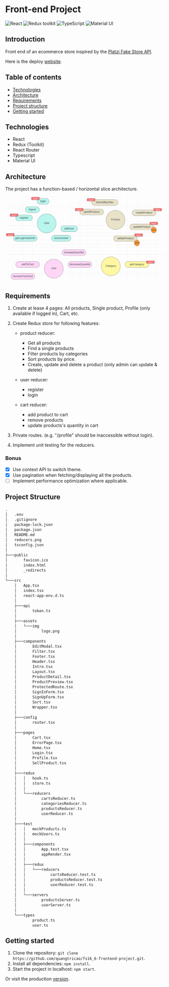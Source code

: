 # Front-end Project

![React](https://img.shields.io/badge/React-v.18-blue)
![Redux toolkit](https://img.shields.io/badge/RTK-v.1-purple)
![TypeScript](https://img.shields.io/badge/TypeScript-v.4-green)
![Material UI](https://img.shields.io/badge/Material_UI-v.5-2196f3)

## Introduction

Front end of an ecommerce store inspired by the [Platzi Fake Store API](https://fakeapi.platzi.com/).

Here is the deploy [website](https://quangtricao-fs16-frontend-project.netlify.app/).

## Table of contents

- [Technologies](#technologies)
- [Architecture](#architecture)
- [Requirements](#requirements)
- [Project structure](#project-structure)
- [Getting started](#getting-started)

## Technologies

- React
- Redux (Toolkit)
- React Router
- Typescript
- Material UI

## Architecture

The project has a function-based / horizontal slice architecture.

<img src="/reducers.png" alt="reducers" />

## Requirements

1. Create at lease 4 pages: All products, Single product, Profile (only available if logged in), Cart, etc.

2. Create Redux store for following features:

   - product reducer:

     - Get all products
     - Find a single products
     - Filter products by categories
     - Sort products by price.
     - Create, update and delete a product (only admin can update & delete)

   - user reducer:

     - register
     - login

   - cart reducer:
     - add product to cart
     - remove products
     - update products's quantity in cart

3. Private routes. (e.g. "/profile" should be inaccessible without login).
4. Implement unit testing for the reducers.

### Bonus

- [x]  Use context API to switch theme.
- [x]  Use pagination when fetching/displaying all the products.
- [ ]  Implement performance optimization where applicable.

## Project Structure

```console
.
│   .env
│   .gitignore
│   package-lock.json
│   package.json
│   README.md
│   reducers.png
│   tsconfig.json
│
├───public
│       favicon.ico
│       index.html
│       _redirects
│
└───src
    │   App.tsx
    │   index.tsx
    │   react-app-env.d.ts
    │
    ├───api
    │       token.ts
    │
    ├───assets
    │   └───img
    │           logo.png
    │
    ├───components
    │       EditModal.tsx
    │       Filter.tsx
    │       Footer.tsx
    │       Header.tsx
    │       Intro.tsx
    │       Layout.tsx
    │       ProductDetail.tsx
    │       ProductPreview.tsx
    │       ProtectedRoute.tsx
    │       SignInForm.tsx
    │       SignUpForm.tsx
    │       Sort.tsx
    │       Wrapper.tsx
    │
    ├───config
    │       router.tsx
    │
    ├───pages
    │       Cart.tsx
    │       ErrorPage.tsx
    │       Home.tsx
    │       Login.tsx
    │       Profile.tsx
    │       SellProduct.tsx
    │
    ├───redux
    │   │   hook.ts
    │   │   store.ts
    │   │
    │   └───reducers
    │           cartsReducer.ts
    │           categoriesReducer.ts
    │           productsReducer.ts
    │           userReducer.ts
    │
    ├───test
    │   │   mockProducts.ts
    │   │   mockUsers.ts
    │   │
    │   ├───components
    │   │       App.test.tsx
    │   │       appRender.tsx
    │   │
    │   ├───redux
    │   │   └───reducers
    │   │           cartsReducer.test.ts
    │   │           productsReducer.test.ts
    │   │           userReducer.test.ts
    │   │
    │   └───servers
    │           productsServer.ts
    │           userServer.ts
    │
    └───types
            product.ts
            user.ts
```

## Getting started

1. Clone the repository: `git clone https://github.com/quangtricao/fs16_6-frontend-project.git`.
2. Install all dependencies: `npm install`.
3. Start the project in localhost: `npm start`.

Or visit the production [version](https://quangtricao-fs16-frontend-project.netlify.app/).
